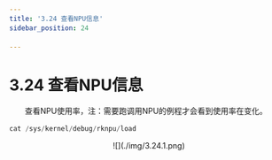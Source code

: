 ```yaml
---
title: '3.24 查看NPU信息'
sidebar_position: 24

---
```


# 3.24 查看NPU信息

&emsp;&emsp;查看NPU使用率，注：需要跑调用NPU的例程才会看到使用率在变化。

```c#
cat /sys/kernel/debug/rknpu/load
```

<center>
![](./img/3.24.1.png)
</center>














